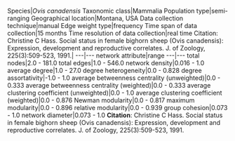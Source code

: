 Species|*Ovis canadensis*
Taxonomic class|Mammalia
Population type|semi-ranging
Geographical location|Montana, USA
Data collection technique|manual 
Edge weight type|frequency
Time span of data collection|15 months
Time resolution of data collection|real time
Citation: Christine C Hass. Social status in female bighorn sheep (Ovis canadensis): Expression, development and reproductive correlates. J. of Zoology, 225(3):509-523, 1991.|
---|---
network attribute|range
---|---
total nodes|2.0 - 181.0
total edges|1.0 - 546.0
network density|0.016 - 1.0
average degree|1.0 - 27.0
degree heterogeneity|0.0 - 0.828
degree assortativity|-1.0 - 1.0
average betweenness centrality (unweighted)|0.0 - 0.333
average betweenness centrality (weighted)|0.0 - 0.333
average clustering coefficient (unweighted)|0.0 - 1.0
average clustering coefficient (weighted)|0.0 - 0.876
Newman modularity|0.0 - 0.817
maximum modularity|0.0 - 0.896
relative modularity|0.0 - 0.939
group cohesion|0.073 - 1.0
network diameter|0.073 - 1.0
**Citation**: Christine C Hass. Social status in female bighorn sheep (Ovis canadensis): Expression, development and reproductive correlates. J. of Zoology, 225(3):509-523, 1991.